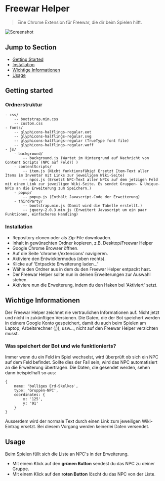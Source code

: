 # Freewar Helper
> Eine Chrome Extension für Freewar, die dir beim Spielen hilft.

![Screenshot](http://i.imgur.com/GA0KXRG.png)

## Jump to Section

* [Getting Started](#getting-started)
* [Installation](#installation)
* [Wichtige Informationen](#wichtige-informationen)
* [Usage](#usage)

## Getting started

### Ordnerstruktur

	- css/
		-- bootstrap.min.css
		-- custom.css
	- fonts/
		-- glyphicons-halflings-regular.eot
        -- glyphicons-halflings-regular.svg
        -- glyphicons-halflings-regular (TrueType font file)
        -- glyphicons-halflings-regular.woff
	- js/
		- background/
			-- background.js (Wartet im Hintergrund auf Nachricht von Content Scripts (NPC auf Feld?) )
		- contentScripts/
			-- item.js (Nicht funktionsfähig! Ersetzt Item-Text aller Items im Inventar mit Links zur jeweiligen Wiki-Seite)
			-- npcs.js (Ersetzt NPC-Text aller NPCs auf dem jetzigen Feld mit einem Link zur jeweiligen Wiki-Seite. Es sendet Gruppen- & Unique-NPCs an die Erweiterung zum Speichern.)
		- popup/
			-- popup.js (Enthält Javascript-Code der Erweiterung)
		- thirdParty/
			-- bootstrap.min.js (Damit wird die Tabelle erstellt.)
			-- jquery-2.0.3.min.js (Erweitert Javascript um ein paar Funktionen, einfacheres Handling)

### Installation

- Repository clonen oder als Zip-File downloaden.
- Inhalt in gewünschten Ordner kopieren, z.B. Desktop/Freewar Helper
- Google Chrome Browser öffnen.
- Auf die Seite 'chrome://extensions' navigieren.
- Aktiviere den Entwicklermodus (oben rechts).
- Klicke auf 'Entpackte Erweiterung laden...'
- Wähle den Ordner aus in dem du den Freewar Helper entpackt hast.
- Der Freewar Helper sollte nun in deinen Erweiterungen zur Auswahl stehen.
- Aktiviere nun die Erweiterung, indem du den Haken bei 'Aktiviert' setzt.

## Wichtige Informationen

Der Freewar Helper zeichnet nie vertraulichen Informationen auf. Nicht jetzt und nicht in zukünftigen Versionen.
Die Daten, die der Bot speichert werden in deinem Google Konto gespeichert, damit du auch beim Spielen am Laptop, Arbeitsrechner (;)), usw..., nicht auf den Freewar Helper verzichten musst. 

### Was speichert der Bot und wie funktionierts?

Immer wenn du ein Feld im Spiel wechselst, wird überprüft ob sich ein NPC auf dem Feld befindet. Sollte dies der Fall sein, wird das NPC automatisiert an die Erweiterung übertragen.
Die Daten, die gesendet werden, sehen dann beispielhaft so aus:

```
{
	name: 'bulliges Erd-Skelkos',
	type: 'Gruppen-NPC',
	coordinates: {
		x: '125',
		y: '91'
	}
}
```

Ausserdem wird der normale Text durch einen Link zum jeweiligen Wiki-Eintrag ersetzt. Bei diesem Vorgang werden keinerlei Daten versendet.

## Usage

Beim Spielen füllt sich die Liste an NPC's in der Erweiterung. 
- Mit einem Klick auf den **grünen Button** sendest du das NPC zu deiner Gruppe. 
- Mit einem Klick auf den **roten Button** löscht du das NPC von der Liste.
	




